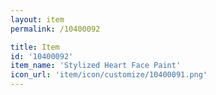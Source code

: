 ```yaml
---
layout: item
permalink: /10400092

title: Item
id: '10400092'
item_name: 'Stylized Heart Face Paint'
icon_url: 'item/icon/customize/10400091.png'
---
```

